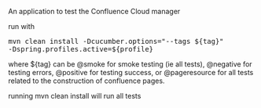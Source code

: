 An application to test the Confluence Cloud manager

run with <pre>mvn clean install -Dcucumber.options="--tags ${tag}" -Dspring.profiles.active=${profile}</pre>

where ${tag} can be @smoke for smoke testing (ie all tests), @negative for testing errors, @positive for testing success, or @pageresource for all tests related to the construction of confluence pages.

running mvn clean install will run all tests


